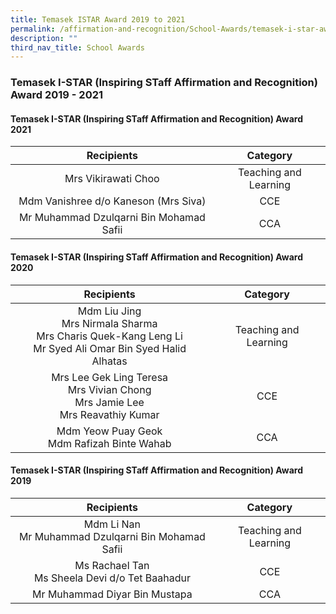 ```yaml
---
title: Temasek ISTAR Award 2019 to 2021
permalink: /affirmation-and-recognition/School-Awards/temasek-i-star-award-2019-to-2021
description: ""
third_nav_title: School Awards
---
```

### Temasek I-STAR (Inspiring STaff Affirmation and Recognition) Award 2019 - 2021

#### Temasek I-STAR (Inspiring STaff Affirmation and Recognition) Award 2021

| Recipients 	| Category 	|
|:---:	|:---:	|
| Mrs Vikirawati Choo 	| Teaching and Learning 	|
| Mdm Vanishree d/o Kaneson (Mrs Siva) 	| CCE 	|
|  Mr Muhammad Dzulqarni Bin Mohamad Safii 	|  CCA 	|

#### Temasek I-STAR (Inspiring STaff Affirmation and Recognition) Award 2020

| Recipients 	| Category 	|
|:---:	|:---:	|
| Mdm Liu Jing<br>Mrs Nirmala Sharma<br>Mrs Charis Quek-Kang Leng Li<br>Mr Syed Ali Omar Bin Syed Halid Alhatas 	| Teaching and Learning 	|
| Mrs Lee Gek Ling Teresa<br>Mrs Vivian Chong<br>Mrs Jamie Lee<br>Mrs Reavathiy Kumar 	| CCE 	|
| Mdm Yeow Puay Geok<br>Mdm Rafizah Binte Wahab 	|   CCA 	|

#### Temasek I-STAR (Inspiring STaff Affirmation and Recognition) Award 2019

| Recipients 	| Category 	|
|:---:	|:---:	|
| Mdm Li Nan<br>Mr Muhammad Dzulqarni Bin Mohamad Safii 	| Teaching and Learning 	|
| Ms Rachael Tan<br>Ms Sheela Devi d/o Tet Baahadur 	| CCE 	|
|  Mr Muhammad Diyar Bin Mustapa 	| CCA 	|



